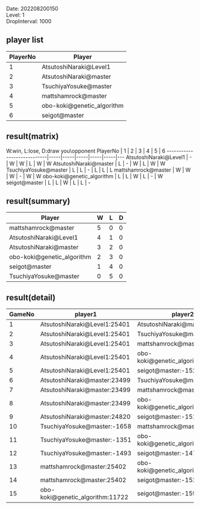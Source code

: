 Date: 202208200150  
Level: 1  
DropInterval: 1000  
## player list
PlayerNo  |  Player
----------|----------------------------
1         |  AtsutoshiNaraki@Level1
2         |  AtsutoshiNaraki@master
3         |  TsuchiyaYosuke@master
4         |  mattshamrock@master
5         |  obo-koki@genetic_algorithm
6         |  seigot@master
## result(matrix)
W:win, L:lose, D:draw
you\opponent PlayerNo       |  1  |  2  |  3  |  4  |  5  |  6
----------------------------|-----|-----|-----|-----|-----|---
AtsutoshiNaraki@Level1      |  -  |  W  |  W  |  L  |  W  |  W
AtsutoshiNaraki@master      |  L  |  -  |  W  |  L  |  W  |  W
TsuchiyaYosuke@master       |  L  |  L  |  -  |  L  |  L  |  L
mattshamrock@master         |  W  |  W  |  W  |  -  |  W  |  W
obo-koki@genetic_algorithm  |  L  |  L  |  W  |  L  |  -  |  W
seigot@master               |  L  |  L  |  W  |  L  |  L  |  -
## result(summary)
Player                      |  W  |  L  |  D
----------------------------|-----|-----|---
mattshamrock@master         |  5  |  0  |  0
AtsutoshiNaraki@Level1      |  4  |  1  |  0
AtsutoshiNaraki@master      |  3  |  2  |  0
obo-koki@genetic_algorithm  |  2  |  3  |  0
seigot@master               |  1  |  4  |  0
TsuchiyaYosuke@master       |  0  |  5  |  0
## result(detail)
GameNo  |  player1                           |  player2
--------|------------------------------------|----------------------------------
1       |  AtsutoshiNaraki@Level1:25401      |  AtsutoshiNaraki@master:23499
2       |  AtsutoshiNaraki@Level1:25401      |  TsuchiyaYosuke@master:-1616
3       |  AtsutoshiNaraki@Level1:25401      |  mattshamrock@master:25402
4       |  AtsutoshiNaraki@Level1:25401      |  obo-koki@genetic_algorithm:11722
5       |  AtsutoshiNaraki@Level1:25401      |  seigot@master:-1522
6       |  AtsutoshiNaraki@master:23499      |  TsuchiyaYosuke@master:-1993
7       |  AtsutoshiNaraki@master:23499      |  mattshamrock@master:25402
8       |  AtsutoshiNaraki@master:23499      |  obo-koki@genetic_algorithm:11722
9       |  AtsutoshiNaraki@master:24820      |  seigot@master:-1510
10      |  TsuchiyaYosuke@master:-1658       |  mattshamrock@master:25402
11      |  TsuchiyaYosuke@master:-1351       |  obo-koki@genetic_algorithm:11722
12      |  TsuchiyaYosuke@master:-1493       |  seigot@master:-1479
13      |  mattshamrock@master:25402         |  obo-koki@genetic_algorithm:11722
14      |  mattshamrock@master:25402         |  seigot@master:-1524
15      |  obo-koki@genetic_algorithm:11722  |  seigot@master:-1599
